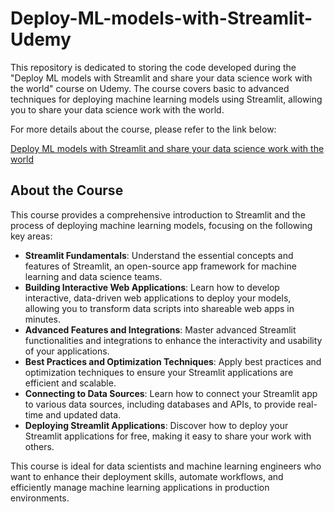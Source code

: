 # Deploy-ML-models-with-Streamlit-Udemy

This repository is dedicated to storing the code developed during the "Deploy ML models with Streamlit and share your data science work with the world" course on Udemy. The course covers basic to advanced techniques for deploying machine learning models using Streamlit, allowing you to share your data science work with the world.

For more details about the course, please refer to the link below:

[Deploy ML models with Streamlit and share your data science work with the world](https://www.udemy.com/share/109LFY3@2-vW4HwOjN39wgQmbS2hbkCEVrHEMc0AuJ5-XF1q5tsq62DP9XYhVomfLm2jvGEHlw==/)

## About the Course

This course provides a comprehensive introduction to Streamlit and the process of deploying machine learning models, focusing on the following key areas:

- **Streamlit Fundamentals**: Understand the essential concepts and features of Streamlit, an open-source app framework for machine learning and data science teams.
- **Building Interactive Web Applications**: Learn how to develop interactive, data-driven web applications to deploy your models, allowing you to transform data scripts into shareable web apps in minutes.
- **Advanced Features and Integrations**: Master advanced Streamlit functionalities and integrations to enhance the interactivity and usability of your applications.
- **Best Practices and Optimization Techniques**: Apply best practices and optimization techniques to ensure your Streamlit applications are efficient and scalable.
- **Connecting to Data Sources**: Learn how to connect your Streamlit app to various data sources, including databases and APIs, to provide real-time and updated data.
- **Deploying Streamlit Applications**: Discover how to deploy your Streamlit applications for free, making it easy to share your work with others.

This course is ideal for data scientists and machine learning engineers who want to enhance their deployment skills, automate workflows, and efficiently manage machine learning applications in production environments.
